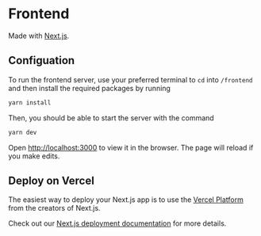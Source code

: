 # Frontend

Made with [Next.js](https://nextjs.org/).

## Configuation

To run the frontend server, use your preferred terminal to `cd` into `/frontend` and then install the required packages by running

```bash
yarn install
```

Then, you should be able to start the server with the command

```bash
yarn dev
```

Open [http://localhost:3000](http://localhost:3000) to view it in the browser. The page will reload if you make edits.

## Deploy on Vercel

The easiest way to deploy your Next.js app is to use the [Vercel Platform](https://vercel.com/new?utm_medium=default-template&filter=next.js&utm_source=create-next-app&utm_campaign=create-next-app-readme) from the creators of Next.js.

Check out our [Next.js deployment documentation](https://nextjs.org/docs/deployment) for more details.
